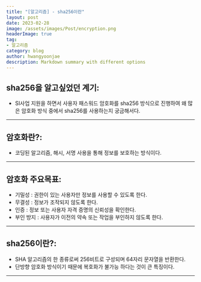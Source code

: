 ```yaml
---
title: "[알고리즘] - sha256이란"
layout: post
date: 2023-02-28
image: /assets/images/Post/encryption.png
headerImage: true
tag:
- 알고리즘
category: blog
author: hwangyoonjae
description: Markdown summary with different options
---
```


## sha256을 알고싶었던 계기:
- SI사업 지원을 하면서 사용자 패스워드 암호화를 sha256 방식으로 진행하여 왜 많은 암호화 방식 중에서 sha256를 사용하는지 궁금해서다.

* * *

## 암호화란?:
- 코딩된 알고리즘, 해시, 서명 사용을 통해 정보를 보호하는 방식이다.

* * *

## 암호화 주요목표:
- 기밀성 : 권한이 있는 사용자만 정보를 사용할 수 있도록 한다.
- 무결성 : 정보가 조작되지 않도록 한다.
- 인증 : 정보 또는 사용자 자격 증명의 신뢰성을 확인한다.
- 부인 방지 : 사용자가 이전의 약속 또는 작업을 부인하지 않도록 한다.

* * *

## sha256이란?:
- SHA 알고리즘의 한 종류로써 256비트로 구성되며 64자리 문자열을 반환한다.
- 단방향 암호화 방식이기 때문에 복호화가 불가능 하다는 것이 큰 특징이다.

* * *